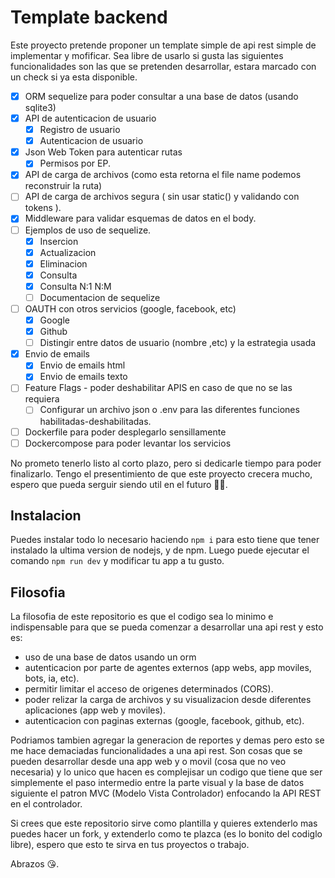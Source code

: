 # Template backend

Este proyecto pretende proponer un template simple de api rest simple de implementar y mofificar. Sea libre de usarlo si gusta las siguientes funcionalidades son las que se pretenden desarrollar, estara marcado con un check si ya esta disponible.

- [x] ORM sequelize para poder consultar a una base de datos (usando sqlite3)
- [x] API de autenticacion de usuario
  - [x] Registro de usuario
  - [x] Autenticacion de usuario
- [x] Json Web Token para autenticar rutas
  - [x] Permisos por EP.
- [x] API de carga de archivos (como esta retorna el file name podemos reconstruir la ruta)
- [ ] API de carga de archivos segura ( sin usar static() y validando con tokens ).
- [x] Middleware para validar esquemas de datos en el body.
- [ ] Ejemplos de uso de sequelize.
  - [x] Insercion
  - [x] Actualizacion
  - [x] Eliminacion
  - [x] Consulta
  - [x] Consulta N:1 N:M
  - [ ] Documentacion de sequelize
- [ ] OAUTH con otros servicios (google, facebook, etc)
  - [x] Google
  - [x] Github
  - [ ] Distingir entre datos de usuario (nombre ,etc) y la estrategia usada
- [x] Envio de emails
  - [x] Envio de emails html
  - [x] Envio de emails texto
- [ ] Feature Flags - poder deshabilitar APIS en caso de que no se las requiera
  - [ ] Configurar un archivo json o .env para las diferentes funciones habilitadas-deshabilitadas.
- [ ] Dockerfile para poder desplegarlo sensillamente
- [ ] Dockercompose para poder levantar los servicios  

No prometo tenerlo listo al corto plazo, pero si dedicarle tiempo para poder finalizarlo.
Tengo el presentimiento de que este proyecto crecera mucho, espero que pueda serguir siendo util en el futuro 😵‍💫.

## Instalacion

Puedes instalar todo lo necesario haciendo `npm i` para esto tiene que tener instalado la ultima version de nodejs, y de npm.
Luego puede ejecutar el comando `npm run dev` y modificar tu app a tu gusto.

## Filosofia

La filosofia de este repositorio es que el codigo sea lo minimo e indispensable para que se pueda comenzar a desarrollar una api rest y esto es:
- uso de una base de datos usando un orm
- autenticacion por parte de agentes externos (app webs, app moviles, bots, ia, etc).
- permitir limitar el acceso de origenes determinados (CORS).
- poder relizar la carga de archivos y su visualizacion desde diferentes aplicaciones (app web y moviles).
- autenticacion con paginas externas (google, facebook, github, etc).

Podriamos tambien agregar la generacion de reportes y demas pero esto se me hace demaciadas funcionalidades a una api rest. Son cosas que se pueden desarrollar desde una app web y o movil (cosa que no veo necesaria) y lo unico que hacen es complejisar un codigo que tiene que ser simplemente el paso intermedio entre la parte visual y la base de datos siguiente el patron MVC (Modelo Vista Controlador) enfocando la API REST en el controlador. 

Si crees que este repositorio sirve como plantilla y quieres extenderlo mas puedes hacer un fork, y extenderlo como te plazca (es lo bonito del codiglo libre), espero que esto te sirva en tus proyectos o trabajo.

Abrazos 😘.
 
